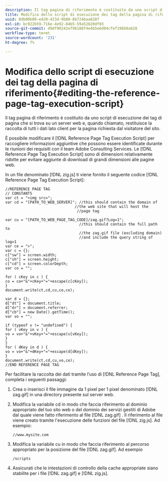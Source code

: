 ```yaml
---
description: Il tag pagina di riferimento è costituito da uno script di esecuzione dei tag di pagina che si trova su un server web e, quando chiamato, restituisce la raccolta di tutti i dati lato client per la pagina richiesta dal visitatore del sito.
title: Modifica dello script di esecuzione dei tag della pagina di riferimento
uuid: 0db00b89-e420-423d-9b88-8b724baa828f
exl-id: bc922b59-716e-4e92-84b5-59a52620df03
source-git-commit: d9df90242ef96188f4e4b5e6d04cfef196b0a628
workflow-type: tm+mt
source-wordcount: '231'
ht-degree: 7%

---
```


# Modifica dello script di esecuzione dei tag della pagina di riferimento{#editing-the-reference-page-tag-execution-script}

Il tag pagina di riferimento è costituito da uno script di esecuzione dei tag di pagina che si trova su un server web e, quando chiamato, restituisce la raccolta di tutti i dati lato client per la pagina richiesta dal visitatore del sito.

È possibile modificare il [!DNL Reference Page Tag Execution Script] per raccogliere informazioni aggiuntive che possono essere identificate durante le riunioni dei requisiti con il team Adobe Consulting Services. Le [!DNL Reference Page Tag Execution Script] sono di dimensioni relativamente ridotte per evitare aggiunte di download di grandi dimensioni alle pagine web.

In un file denominato [!DNL zig.js] ti viene fornito il seguente codice [!DNL Reference Page Tag Execution Script]:

```
//REFERENCE PAGE TAG 
// CONSTANTS 
var ct = "<img src="; 
var cd = "[PATH_TO_WEB_SERVER]"; //this should contain the domain of 
                               //the web site that will host the 
                                //page tag 
 
var cu = "[PATH_TO_WEB_PAGE_TAG_CODE]/zag.gif?Log=1";  
                                 //this should contain the full path to 
                                 //the zag.gif file (excluding domain) 
                                 //and include the query string of log=1 
var ce = ">"; 
var c = {}; 
c["sw"] = screen.width; 
c["sh"] = screen.height; 
c["cd"] = screen.colorDepth; 
var co = ""; 
 
for ( cKey in c ) { 
co = co+"&"+cKey+"="+escape(c[cKey]); 
} 
document.write(ct,cd,cu,co,ce); 
 
var d = {}; 
d["dt"] = document.title; 
d["dr"] = document.referrer; 
d["cb"] = new Date().getTime(); 
var vo = ""; 
 
if (typeof v != "undefined") { 
for ( vKey in v ) { 
vo = vo+"&"+vKey+"="+escape(v[vKey]); 
} 
} 
for ( dKey in d ) { 
vo = vo+"&"+dKey+"="+escape(d[dKey]); 
} 
document.write(ct,cd,cu,vo,ce); 
//END REFERENCE PAGE TAG 
```

Per facilitare la raccolta dei dati tramite l’uso di [!DNL Reference Page Tag], completa i seguenti passaggi:

1. Crea o inserisci il file immagine da 1 pixel per 1 pixel denominato [!DNL zag.gif] in una directory presente sul server web.
1. Modifica la variabile cd in modo che faccia riferimento al dominio appropriato del tuo sito web o del dominio dei servizi gestiti di Adobe dal quale viene fatto riferimento al file [!DNL zag.gif] . Il riferimento al file viene creato tramite l&#39;esecuzione delle funzioni del file [!DNL zig.js]. Ad esempio:

   ```
   //www.mysite.com
   ```

1. Modifica la variabile cu in modo che faccia riferimento al percorso appropriato per la posizione del file [!DNL zag.gif]. Ad esempio

   ```
   /scripts
   ```

1. Assicurati che le intestazioni di controllo della cache appropriate siano stabilite per i file [!DNL zag.gif] e [!DNL zig.js].
